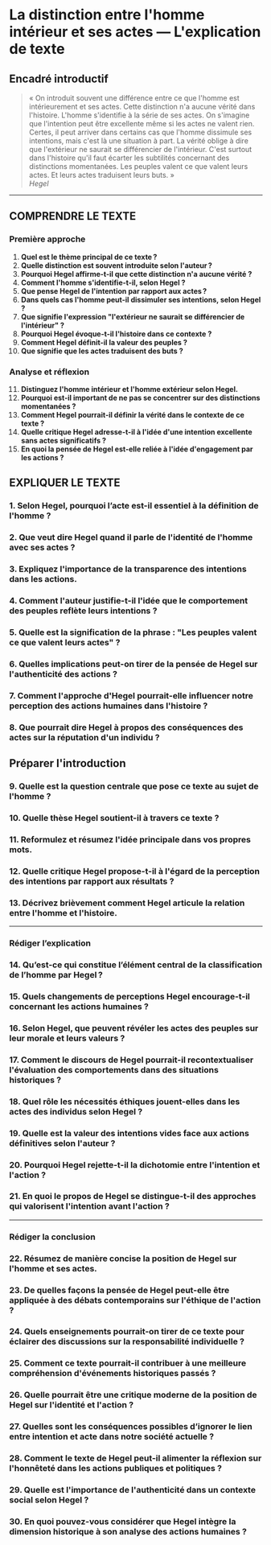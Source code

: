# La distinction entre l'homme intérieur et ses actes — L'explication de texte

## Encadré introductif
> « On introduit souvent une différence entre ce que l'homme est intérieurement et ses actes. Cette distinction n'a aucune vérité dans l'histoire. L'homme s'identifie à la série de ses actes. On s'imagine que l'intention peut être excellente même si les actes ne valent rien. Certes, il peut arriver dans certains cas que l'homme dissimule ses intentions, mais c'est là une situation à part. La vérité oblige à dire que l'extérieur ne saurait se différencier de l'intérieur. C'est surtout dans l'histoire qu'il faut écarter les subtilités concernant des distinctions momentanées. Les peuples valent ce que valent leurs actes. Et leurs actes traduisent leurs buts. »  
> *Hegel*

---

## COMPRENDRE LE TEXTE

### Première approche

1. **Quel est le thème principal de ce texte ?**  
2. **Quelle distinction est souvent introduite selon l'auteur ?**  
3. **Pourquoi Hegel affirme-t-il que cette distinction n'a aucune vérité ?**  
4. **Comment l'homme s'identifie-t-il, selon Hegel ?**  
5. **Que pense Hegel de l'intention par rapport aux actes ?**  
6. **Dans quels cas l'homme peut-il dissimuler ses intentions, selon Hegel ?**  
7. **Que signifie l'expression "l'extérieur ne saurait se différencier de l'intérieur" ?**  
8. **Pourquoi Hegel évoque-t-il l'histoire dans ce contexte ?**  
9. **Comment Hegel définit-il la valeur des peuples ?**  
10. **Que signifie que les actes traduisent des buts ?**  

### Analyse et réflexion

11. **Distinguez l'homme intérieur et l'homme extérieur selon Hegel.**  
12. **Pourquoi est-il important de ne pas se concentrer sur des distinctions momentanées ?**  
13. **Comment Hegel pourrait-il définir la vérité dans le contexte de ce texte ?**  
14. **Quelle critique Hegel adresse-t-il à l'idée d'une intention excellente sans actes significatifs ?**  
15. **En quoi la pensée de Hegel est-elle reliée à l'idée d'engagement par les actions ?**  

## EXPLIQUER LE TEXTE

### 1. Selon Hegel, pourquoi l’acte est-il essentiel à la définition de l'homme ?  
### 2. Que veut dire Hegel quand il parle de l'identité de l'homme avec ses actes ?  
### 3. Expliquez l'importance de la transparence des intentions dans les actions.  
### 4. Comment l'auteur justifie-t-il l'idée que le comportement des peuples reflète leurs intentions ?  
### 5. Quelle est la signification de la phrase : "Les peuples valent ce que valent leurs actes" ?  
### 6. Quelles implications peut-on tirer de la pensée de Hegel sur l'authenticité des actions ?  
### 7. Comment l'approche d'Hegel pourrait-elle influencer notre perception des actions humaines dans l'histoire ?  
### 8. Que pourrait dire Hegel à propos des conséquences des actes sur la réputation d'un individu ?  

## Préparer l'introduction

### 9. Quelle est la question centrale que pose ce texte au sujet de l'homme ?  
### 10. Quelle thèse Hegel soutient-il à travers ce texte ?  
### 11. Reformulez et résumez l'idée principale dans vos propres mots.  
### 12. Quelle critique Hegel propose-t-il à l'égard de la perception des intentions par rapport aux résultats ?  
### 13. Décrivez brièvement comment Hegel articule la relation entre l'homme et l'histoire.  

---

### Rédiger l’explication

### 14. Qu’est-ce qui constitue l’élément central de la classification de l’homme par Hegel ?  
### 15. Quels changements de perceptions Hegel encourage-t-il concernant les actions humaines ?  
### 16. Selon Hegel, que peuvent révéler les actes des peuples sur leur morale et leurs valeurs ?  
### 17. Comment le discours de Hegel pourrait-il recontextualiser l'évaluation des comportements dans des situations historiques ?  
### 18. Quel rôle les nécessités éthiques jouent-elles dans les actes des individus selon Hegel ?  
### 19. Quelle est la valeur des intentions vides face aux actions définitives selon l'auteur ?  
### 20. Pourquoi Hegel rejette-t-il la dichotomie entre l'intention et l'action ?  
### 21. En quoi le propos de Hegel se distingue-t-il des approches qui valorisent l'intention avant l'action ?  

---

### Rédiger la conclusion

### 22. Résumez de manière concise la position de Hegel sur l'homme et ses actes.  
### 23. De quelles façons la pensée de Hegel peut-elle être appliquée à des débats contemporains sur l'éthique de l'action ?  
### 24. Quels enseignements pourrait-on tirer de ce texte pour éclairer des discussions sur la responsabilité individuelle ?  
### 25. Comment ce texte pourrait-il contribuer à une meilleure compréhension d'événements historiques passés ?  
### 26. Quelle pourrait être une critique moderne de la position de Hegel sur l'identité et l'action ?  
### 27. Quelles sont les conséquences possibles d’ignorer le lien entre intention et acte dans notre société actuelle ?  
### 28. Comment le texte de Hegel peut-il alimenter la réflexion sur l'honnêteté dans les actions publiques et politiques ?  
### 29. Quelle est l'importance de l'authenticité dans un contexte social selon Hegel ?  
### 30. En quoi pouvez-vous considérer que Hegel intègre la dimension historique à son analyse des actions humaines ?  